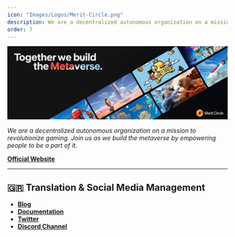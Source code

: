 ```yaml
---
icon: "Images/Logos/Merit-Circle.png"
description: We are a decentralized autonomous organization on a mission to revolutionize gaming. Join us as we build the metaverse by empowering people to be a part of it.
order: 7
---
```


![](../Images/Covers/Merit-Circle.png)

_We are a decentralized autonomous organization on a mission to revolutionize gaming. Join us as we build the metaverse by empowering people to be a part of it._

[**Official Website**](https://meritcircle.io/)

---

## 🇬🇷 Translation & Social Media Management

- [**Blog**](https://meritcirclegr.substack.com/)
- [**Documentation**](https://merit-circle.gitbook.io/gr/)
- [**Twitter**](https://twitter.com/MeritCircle_GR)
- [**Discord Channel**](https://discord.gg/KuXdzYXfdv)
